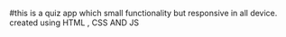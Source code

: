#this is a quiz app which small functionality but responsive in all device. created using HTML , CSS AND JS